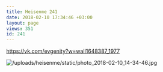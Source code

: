 ```yaml
---
title: Heisenme 241
date: 2018-02-10 17:34:46 +03:00
layout: page
views: 351
id: 241
---
```


https://vk.com/evgenity?w=wall1648387_1977



![/uploads/heisenme/static/photo_2018-02-10_14-34-46.jpg](/uploads/heisenme/static/photo_2018-02-10_14-34-46.jpg)
